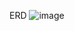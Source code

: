 ERD
![image](https://github.com/Heo20230320/todoApp/assets/164320757/8cbf5433-a849-4e6a-bc67-3aa197778922)
